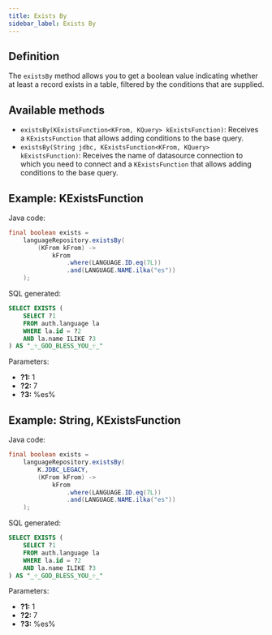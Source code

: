 ```yaml
---
title: Exists By
sidebar_label: Exists By
---
```


## Definition

The `existsBy` method allows you to get a boolean value indicating whether at least a record exists in a table, filtered by the conditions that are supplied.

## Available methods

- `existsBy(KExistsFunction<KFrom, KQuery> kExistsFunction)`: Receives a `KExistsFunction` that allows adding conditions to the base query.
- `existsBy(String jdbc, KExistsFunction<KFrom, KQuery> kExistsFunction)`: Receives the name of datasource connection to which you need to connect and a `KExistsFunction` that allows adding conditions to the base query.

## Example: KExistsFunction

Java code:

```java
final boolean exists =
    languageRepository.existsBy(
        (KFrom kFrom) ->
            kFrom
                .where(LANGUAGE.ID.eq(7L))
                .and(LANGUAGE.NAME.ilka("es"))
    );
```

SQL generated:

```sql
SELECT EXISTS (
    SELECT ?1
    FROM auth.language la
    WHERE la.id = ?2
    AND la.name ILIKE ?3
) AS "_🕆_GOD_BLESS_YOU_🕆_"
```

Parameters:

- **?1:** 1
- **?2:** 7
- **?3:** %es%

## Example: String, KExistsFunction

Java code:

```java
final boolean exists =
    languageRepository.existsBy(
        K.JDBC_LEGACY,
        (KFrom kFrom) ->
            kFrom
                .where(LANGUAGE.ID.eq(7L))
                .and(LANGUAGE.NAME.ilka("es"))
    );
```

SQL generated:

```sql
SELECT EXISTS (
    SELECT ?1
    FROM auth.language la
    WHERE la.id = ?2
    AND la.name ILIKE ?3
) AS "_🕆_GOD_BLESS_YOU_🕆_"
```

Parameters:

- **?1:** 1
- **?2:** 7
- **?3:** %es%
